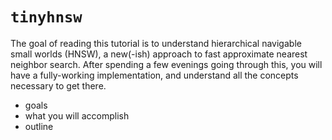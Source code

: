 # `tinyhnsw`

The goal of reading this tutorial is to understand hierarchical navigable small worlds (HNSW), a new(-ish) approach to fast approximate nearest neighbor search.
After spending a few evenings going through this, you will have a fully-working implementation, and understand all the concepts necessary to get there.

- goals
- what you will accomplish
- outline